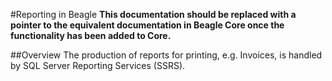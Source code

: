 #Reporting in Beagle
**This documentation should be replaced with a pointer to the equivalent documentation in Beagle Core once the functionality has been added to Core.**

##Overview
The production of reports for printing, e.g. Invoices, is handled by SQL Server Reporting Services (SSRS).